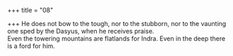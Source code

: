 +++
title = "08"

+++
He does not bow to the tough, nor to the stubborn, nor to the vaunting  one sped by the Dasyus, when he receives praise.  
Even the towering mountains are flatlands for Indra. Even in the deep  there is a ford for him.  
